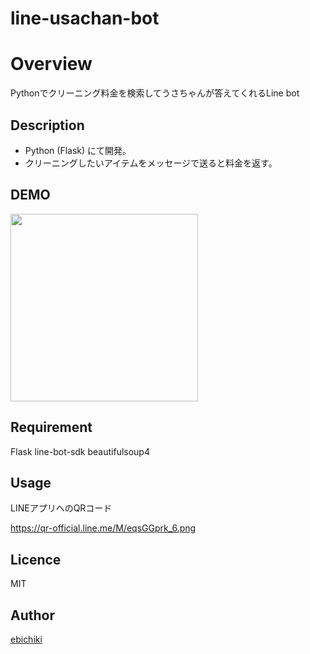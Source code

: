 line-usachan-bot
====

# Overview
Pythonでクリーニング料金を検索してうさちゃんが答えてくれるLine bot

## Description
- Python (Flask) にて開発。
- クリーニングしたいアイテムをメッセージで送ると料金を返す。

## DEMO
<img src="https://user-images.githubusercontent.com/40317899/48976796-06efa580-f0d1-11e8-9b86-502de7f7e63d.jpg" width="300">

## Requirement
Flask
line-bot-sdk
beautifulsoup4

## Usage
LINEアプリへのQRコード

https://qr-official.line.me/M/eqsGGprk_6.png

## Licence
MIT

## Author
[ebichiki](https://github.com/ebichiki)
